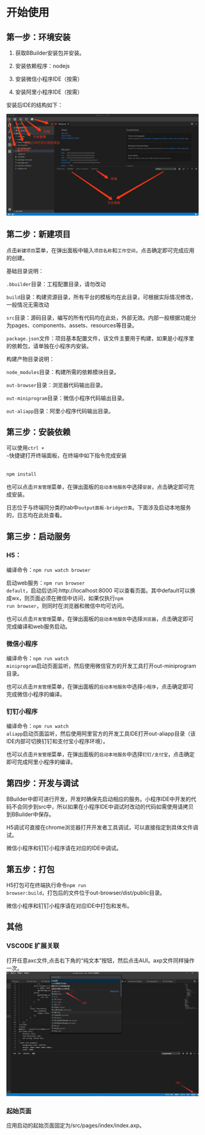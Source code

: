 # 开始使用


## 第一步：环境安装

1. 获取BBuilder安装包并安装。

2. 安装依赖程序：nodejs

3. 安装微信小程序IDE（按需）

4. 安装阿里小程序IDE（按需）

安装后IDE的结构如下：

<img src="./ide.png"/>




## 第二步：新建项目

点击<code>新建项目</code>菜单，在弹出面板中输入<code>项目名称</code>和<code>工作空间</code>，点击确定即可完成应用的创建。

基础目录说明：

<code>.bbuilder</code>目录：工程配置目录，请勿改动

<code>build</code>目录：构建资源目录，所有平台的模板均在此目录，可根据实际情况修改，一般情况无需改动

<code>src</code>目录：源码目录，编写的所有代码均在此处，外部无效。内部一般根据功能分为pages、components、assets、resources等目录。

<code>package.json</code>文件：项目基本配置文件，该文件主要用于构建，如果是小程序里的依赖包，请单独在小程序内安装。

构建产物目录说明：

<code>node_modules</code>目录：构建所需的依赖模块目录。

<code>out-browser</code>目录：浏览器代码输出目录。

<code>out-miniprogram</code>目录：微信小程序代码输出目录。

<code>out-aliapp</code>目录：阿里小程序代码输出目录。


## 第三步：安装依赖

可以使用<code>ctrl + ~</code>快捷键打开终端面板，在终端中如下指令完成安装

```bash

npm install

```

也可以点击<code>开发管理</code>菜单，在弹出面板的<code>启动本地服务</code>中选择<code>安装</code>，点击确定即可完成安装。

日志位于与终端同分类的tab中<code>output面板-bridge分类</code>。下面涉及启动本地服务的，日志均在此处查看。


## 第三步：启动服务

### H5：

编译命令：<code>npm run watch browser</code>

启动web服务：<code>npm run browser default</code>，启动后访问:http://localhost:8000 可以查看页面。其中default可以换成wx，则页面必须在微信中访问，如果仅执行<code>npm run browser</code>，则同时在浏览器和微信中均可访问。 

也可以点击<code>开发管理</code>菜单，在弹出面板的<code>启动本地服务</code>中选择<code>浏览器</code>，点击确定即可完成编译和web服务启动。

### 微信小程序

编译命令：<code>npm run watch miniprogram</code>启动页面监听，然后使用微信官方的开发工具打开out-miniprogram目录。

也可以点击<code>开发管理</code>菜单，在弹出面板的<code>启动本地服务</code>中选择<code>小程序</code>，点击确定即可完成微信小程序的编译。

### 钉钉小程序

编译命令：<code>npm run watch aliapp</code>启动页面监听，然后使用阿里官方的开发工具IDE打开out-aliapp目录（该IDE内部可切换钉钉和支付宝小程序环境）。

也可以点击<code>开发管理</code>菜单，在弹出面板的<code>启动本地服务</code>中选择<code>钉钉/支付宝</code>，点击确定即可完成阿里小程序的编译。

## 第四步：开发与调试

BBuilder中即可进行开发，开发时确保先启动相应的服务。小程序IDE中开发的代码不会同步到src中，所以如果在小程序IDE中调试时改动的代码如需使用请拷贝到BBuilder中保存。

H5调试可直接在chrome浏览器打开开发者工具调试，可以直接指定到具体文件调试。

微信小程序和钉钉小程序请在对应的IDE中调试。


## 第五步：打包

H5打包可在终端执行命令<code>npm run browser:build</code>，打包后的文件位于out-browser/dist/public目录。

微信小程序和钉钉小程序请在对应IDE中打包和发布。


## 其他

### VSCODE 扩展关联
打开任意axc文件,点击右下角的“纯文本”按钮，然后点击AUI。axp文件同样操作一次。        
<img src="./start.png"/>

### 起始页面

应用启动的起始页面固定为/src/pages/index/index.axp。

